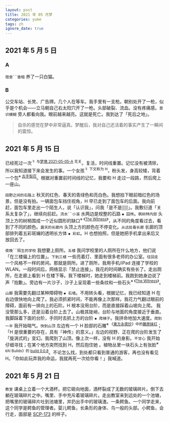 ```yaml
---
layout: post
title: 2021 年 05 月梦
categories: yume
tags: zh
ignore_date: true
---
```

## 2021 年 5 月 5 日

### A

`宿舍``昏暗` 养了一只白猫。

### B

公交车站、长凳、广告牌。几个人在等车。我手里有一支枪。朝别处开了一枪，<du>似乎是个机会</du>——<du>立马</du>朝自己右太阳穴开了一枪。头部破裂、流血。没有疼痛感。`意识模糊` 旁人都看向我。眼前越来越亮。<du>这就是死亡。</du>我到达了「死后之地」。

> 自杀的感觉在梦中非常逼真。梦醒后，我对自己还活着的事实产生了一瞬间的震惊。

## 2021 年 5 月 15 日

已经死过一次<sup>♮ 与[梦境 2021-05-05-A](http://localhost:4000/yume/2021/05/01/yume-zh.html#a) 无关</sup>。复活，时间线重置。记忆没有被清除，所以我知道接下来会发生的事。一个女孩<sup>♮ 下文称为 H</sup>，粉头发，身高较矮，背着一个包<sup>※ [古手梨花](https://zh.moegirl.org.cn/zh/%E5%8F%A4%E6%89%8B%E6%A2%A8%E8%8A%B1)</sup>。根据对重置前时间线的记忆，我要和 H 走过一段路，然后爬上一座山。

`田野之间的石路上` 秋天的红色、春天的青绿色和亮白色。我想拍下眼前暗红色的场景，<du>但是</du>没有拍。一辆面包车挡住视角，H <du>早已</du>走到了面包车的后面。我向前赶，面包车里走出一个陌生人，说「认识我」，问我「是不是▒▒」。我敷衍道「关系太复杂了」，继续向前赶。`流水``小溪` 水两边是规整的石路 `◆ 园林`。`枫树林内部` 头顶上方的树梢围成一个近似圆形的缺口<sup>※ 《[The Witness](https://zh.wikipedia.org/wiki/%E8%A7%81%E8%AF%81%E8%80%85)》</sup>，从不同的角度看过去，看到了不同的颜色。`露天的长廊内` 头顶上方的颜色在不停变化。`从远处看长廊` 长廊的顶部排列着五彩斑斓的透明长方体 `◆ 彩虹`。H <du>也</du>想拍照，<du>但是</du>她把手机拿出来后又放回去了。

`夜晚``陌生的学校` 我想要上厕所。`五楼` 我问学校里的人厕所在什么地方，他们说「在三楼偏上的位置」。`下到三楼` 一些亮着灯、里面有很多老师的办公室。`往回走` 一个风格不一样的房间。那就是厕所。进了厕所，我用手机/iPad 连接了学校的 WLAN。一段时间后，网络显示「禁止连接」。<du>我花的时间确实有些长了。</du>走出厕所，在走廊上看到 H 在楼下等。我下楼梯时，她走到楼梯前。我跑到她身边说了声「抱歉」。旁边有一片沙子，沙子上呈现着一些条纹和一些石头<sup>※ 《[The Witness](https://zh.wikipedia.org/wiki/%E8%A7%81%E8%AF%81%E8%80%85)》</sup>。

`山脚` 我需要先翻过某种障碍物 `◆ 石墙`。不用转头看，根据记忆，我<du>已经</du>知道 H 在右边很快地向上爬了。<du>我必须抓紧时间，不能再像上次那样。</du>我花力气翻过眼前的障碍，面前有一排向上的石阶。<du>H 根本没用台阶，而是直接踩着山坡向上爬。</du> 我没管那么多，<du>还是</du>沿着台阶上去了。山极其陡峭，台阶与地面的角度接近于垂直。我脚踩着下面的台阶，手同时去抓上方的台阶 `◆ 爬梯子`。我拼命地加大速度。`爬到一半` 我开始喘气。`快到山顶` 左边有一个 H 脸部的石雕<sup>※ 《<a href="https://thwiki.cc/%E4%B8%9C%E6%96%B9%E6%B0%B8%E5%A4%9C%E6%8A%84">東方永夜抄</a>》中的<a href="https://thwiki.cc/%E8%97%A4%E5%8E%9F%E5%A6%B9%E7%BA%A2">藤原妹红</a></sup>；「H 是很重要的存在，具有『神传』的意义。」左边的视野、正在爬的台阶发生了「旋涡式的」变幻。我爬到了山顶。像上次一样，没有 H 的身影。`不甘心` 我开始仔细寻找；<du>在某个地方突然找到 H，然后抱住她 。</du>植物丛里一块石头上有张脸<sup>※ 《AI Builds》的 [build 0.0.8](https://www.youtube.com/watch?v=5a-tSugagwA)</sup>。不论怎么找，到处都只看到普通的游客，再也没有看见 H。「你如此玩弄我的命运，我就再死一次给你看！」我喊道。

## 2021 年 5 月 21 日

`教室` 课桌上立着一个大酒杯。把它砸向地面，酒杯裂成了无数的玻璃碎片。倒下去躺在玻璃碎片之中。嘴里、手中充斥着玻璃碎片。走出教室来到远处的一个池塘，把嘴里的玻璃碎片吐到池塘里，并扔出手中的玻璃渣。一条鳄鱼。一个同学走来，<du>这个同学是鳄鱼的管理者。</du>婴儿鳄鱼，长条形的身体、鸟一般的头部。小鳄鱼，会行走，面部是 [SCP-173](https://scp-wiki-cn.wikidot.com/scp-173) 的样子。

